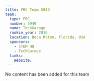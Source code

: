 ```yaml
---
title: FRC Team 5949
team:
  type: FRC
  number: 5949
  name: TechGarage
  rookie_year: 2016
  location: Boca Raton, Florida, USA
  sponsors:
    - STEM HQ
    - TechGarage
  links:
    Website: 
---
```

No content has been added for this team